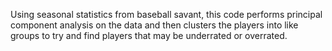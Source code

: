 Using seasonal statistics from baseball savant, this code performs principal component analysis on the data and then clusters the players into like groups to try and find players that may be underrated or overrated. 
